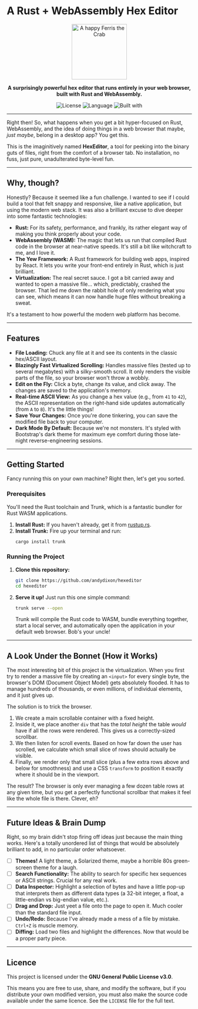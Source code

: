 # A Rust + WebAssembly Hex Editor

<div align="center">
  <img src="https://rustacean.net/assets/rustacean-flat-happy.svg" width="150" alt="A happy Ferris the Crab">
</div>

<p align="center">
  <strong>A surprisingly powerful hex editor that runs entirely in your web browser, built with Rust and WebAssembly.</strong>
</p>

<p align="center">
  <img alt="License" src="https://img.shields.io/badge/Licence-GPLv3-blue.svg">
  <img alt="Language" src="https://img.shields.io/badge/language-Rust-orange.svg">
  <img alt="Built with" src="https://img.shields.io/badge/built%20with-WebAssembly-purple.svg">
</p>

---

Right then! So, what happens when you get a bit hyper-focused on Rust, WebAssembly, and the idea of doing things in a web browser that maybe, *just maybe*, belong in a desktop app? You get this.

This is the imaginitively named **HexEditor**, a tool for peeking into the binary guts of files, right from the comfort of a browser tab. No installation, no fuss, just pure, unadulterated byte-level fun.

---

## Why, though?

Honestly? Because it seemed like a fun challenge. I wanted to see if I could build a tool that felt snappy and responsive, like a native application, but using the modern web stack. It was also a brilliant excuse to dive deeper into some fantastic technologies:

* **Rust:** For its safety, performance, and frankly, its rather elegant way of making you think properly about your code.
* **WebAssembly (WASM):** The magic that lets us run that compiled Rust code in the browser at near-native speeds. It's still a bit like witchcraft to me, and I love it.
* **The Yew Framework:** A Rust framework for building web apps, inspired by React. It lets you write your front-end entirely in Rust, which is just brilliant.
* **Virtualization:** The real secret sauce. I got a bit carried away and wanted to open a massive file... which, predictably, crashed the browser. That led me down the rabbit hole of only rendering what you can see, which means it can now handle huge files without breaking a sweat.

It's a testament to how powerful the modern web platform has become.

---

## Features

* **File Loading:** Chuck any file at it and see its contents in the classic hex/ASCII layout.
* **Blazingly Fast Virtualized Scrolling:** Handles massive files (tested up to several megabytes) with a silky-smooth scroll. It only renders the visible parts of the file, so your browser won't throw a wobbly.
* **Edit on the Fly:** Click a byte, change its value, and click away. The changes are saved to the application's memory.
* **Real-time ASCII View:** As you change a hex value (e.g., from `41` to `42`), the ASCII representation on the right-hand side updates automatically (from `A` to `B`). It's the little things!
* **Save Your Changes:** Once you're done tinkering, you can save the modified file back to your computer.
* **Dark Mode By Default:** Because we're not monsters. It's styled with Bootstrap's dark theme for maximum eye comfort during those late-night reverse-engineering sessions.

---

## Getting Started

Fancy running this on your own machine? Right then, let's get you sorted.

### Prerequisites

You'll need the Rust toolchain and Trunk, which is a fantastic bundler for Rust WASM applications.

1.  **Install Rust:** If you haven't already, get it from [rustup.rs](https://rustup.rs/).
2.  **Install Trunk:** Fire up your terminal and run:
    ```bash
    cargo install trunk
    ```

### Running the Project

1.  **Clone this repository:**
    ```bash
    git clone https://github.com/andydixon/hexeditor
    cd hexeditor
    ```
2.  **Serve it up!**
    Just run this one simple command:
    ```bash
    trunk serve --open
    ```
    Trunk will compile the Rust code to WASM, bundle everything together, start a local server, and automatically open the application in your default web browser. Bob's your uncle!

---

## A Look Under the Bonnet (How it Works)

The most interesting bit of this project is the virtualization. When you first try to render a massive file by creating an `<input>` for every single byte, the browser's DOM (Document Object Model) gets absolutely flooded. It has to manage hundreds of thousands, or even millions, of individual elements, and it just gives up.

The solution is to trick the browser.
1.  We create a main scrollable container with a fixed height.
2.  Inside it, we place another `div` that has the *total height* the table *would* have if all the rows were rendered. This gives us a correctly-sized scrollbar.
3.  We then listen for scroll events. Based on how far down the user has scrolled, we calculate which small slice of rows should actually be visible.
4.  Finally, we render only that small slice (plus a few extra rows above and below for smoothness) and use a CSS `transform` to position it exactly where it should be in the viewport.

The result? The browser is only ever managing a few dozen table rows at any given time, but you get a perfectly functional scrollbar that makes it feel like the whole file is there. Clever, eh?

---

## Future Ideas & Brain Dump

Right, so my brain didn't stop firing off ideas just because the main thing works. Here's a totally unordered list of things that would be absolutely brilliant to add, in no particular order whatsoever.

* [ ] **Themes!** A light theme, a Solarized theme, maybe a horrible 80s green-screen theme for a laugh.
* [ ] **Search Functionality:** The ability to search for specific hex sequences or ASCII strings. Crucial for any real work.
* [ ] **Data Inspector:** Highlight a selection of bytes and have a little pop-up that interprets them as different data types (a 32-bit integer, a float, a little-endian vs big-endian value, etc.).
* [ ] **Drag and Drop:** Just yeet a file onto the page to open it. Much cooler than the standard file input.
* [ ] **Undo/Redo:** Because I've already made a mess of a file by mistake. `Ctrl+Z` is muscle memory.
* [ ] **Diffing:** Load two files and highlight the differences. Now that would be a proper party piece.

---

## Licence

This project is licensed under the **GNU General Public License v3.0**.

This means you are free to use, share, and modify the software, but if you distribute your own modified version, you must also make the source code available under the same licence. See the `LICENSE` file for the full text.
